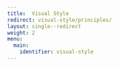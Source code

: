 ```yaml
---
title:  Visual Style
redirect: visual-style/principles/
layout: single--redirect
weight: 2
menu:
  main:
    identifier: visual-style
---
```

